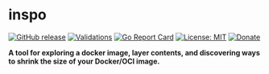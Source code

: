 # inspo
[![GitHub release](https://img.shields.io/github/release/khulnasoft/inspo.svg)](https://github.com/khulnasoft/inspo/releases/latest)
[![Validations](https://github.com/khulnasoft/inspo/actions/workflows/validations.yaml/badge.svg)](https://github.com/khulnasoft/inspo/actions/workflows/validations.yaml)
[![Go Report Card](https://goreportcard.com/badge/github.com/khulnasoft/inspo)](https://goreportcard.com/report/github.com/khulnasoft/inspo)
[![License: MIT](https://img.shields.io/badge/License-MIT%202.0-blue.svg)](https://github.com/khulnasoft/inspo/blob/main/LICENSE)
[![Donate](https://img.shields.io/badge/Donate-PayPal-green.svg?style=flat)](https://www.paypal.me/khulnasoft)

**A tool for exploring a docker image, layer contents, and discovering ways to shrink the size of your Docker/OCI image.**
